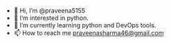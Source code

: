 - 👋 Hi, I’m @praveena5155
- 👀 I’m interested in python.
- 🌱 I’m currently learning python and DevOps tools.
- 📫 How to reach me praveenasharma46@gmail.com

<!---
praveena5155/praveena5155 is a ✨ special ✨ repository because its `README.md` (this file) appears on your GitHub profile.
You can click the Preview link to take a look at your changes.
--->

